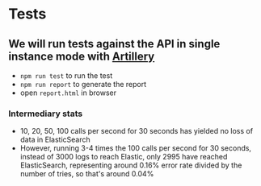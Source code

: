 # Tests


## We will run tests against the API in single instance mode with [Artillery](artillery.io/docs)

- `npm run test` to run the test
- `npm run report` to generate the report
- open `report.html` in browser

### Intermediary stats
- 10, 20, 50, 100 calls per second for 30 seconds has yielded no loss of data in ElasticSearch
- However, running 3-4 times the 100 calls per second for 30 seconds, instead of 3000 logs to reach Elastic, only 2995 have reached ElasticSearch, representing around 0.16% error rate divided by the number of tries, so that's around 0.04%

